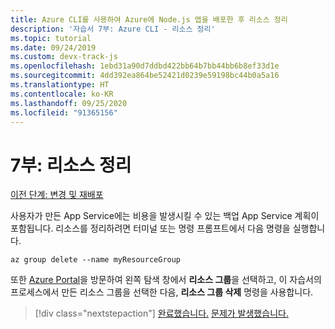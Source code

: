 ```yaml
---
title: Azure CLI를 사용하여 Azure에 Node.js 앱을 배포한 후 리소스 정리
description: '자습서 7부: Azure CLI - 리소스 정리'
ms.topic: tutorial
ms.date: 09/24/2019
ms.custom: devx-track-js
ms.openlocfilehash: 1ebd31a90d7ddbd422bb64b7bb44bb6b8ef33d1e
ms.sourcegitcommit: 4dd392ea864be52421d0239e59198bc44b0a5a16
ms.translationtype: HT
ms.contentlocale: ko-KR
ms.lasthandoff: 09/25/2020
ms.locfileid: "91365156"
---
```

# <a name="part-7-clean-up-resources"></a>7부: 리소스 정리

[이전 단계: 변경 및 재배포](tutorial-vscode-docker-node-06.md)

사용자가 만든 App Service에는 비용을 발생시킬 수 있는 백업 App Service 계획이 포함됩니다. 리소스를 정리하려면 터미널 또는 명령 프롬프트에서 다음 명령을 실행합니다.

```azurecli
az group delete --name myResourceGroup
```

또한 [Azure Portal](https://portal.azure.com)을 방문하여 왼쪽 탐색 창에서 **리소스 그룹**을 선택하고, 이 자습서의 프로세스에서 만든 리소스 그룹을 선택한 다음, **리소스 그룹 삭제** 명령을 사용합니다.

> [!div class="nextstepaction"]
> [완료했습니다.](node-howto-deploy-web-app.md) [문제가 발생했습니다.](https://www.research.net/r/PWZWZ52?tutorial=node-deployment&step=clean-up-resources)
